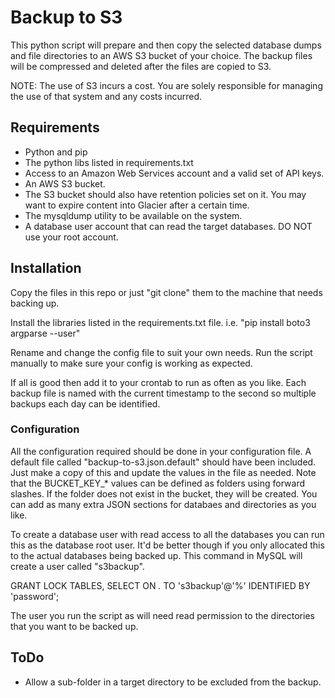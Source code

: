 # Backup to S3
This python script will prepare and then copy the selected
database dumps and file directories to an AWS S3 bucket of your
choice. The backup files will be compressed and deleted after the
files are copied to S3.

NOTE: The use of S3 incurs a cost. You are solely responsible for 
managing the use of that system and any costs incurred.

## Requirements
- Python and pip
- The python libs listed in requirements.txt
- Access to an Amazon Web Services account and a valid set of API keys.
- An AWS S3 bucket.
- The S3 bucket should also have retention policies set on it. You may want to 
expire content into Glacier after a certain time.
- The mysqldump utility to be available on the system.
- A database user account that can read the target databases. DO NOT use your root account.

## Installation
Copy the files in this repo or just "git clone" them to the machine that needs
backing up. 

Install the libraries listed in the requirements.txt file.
i.e. "pip install boto3 argparse --user"

Rename and change the config file to suit your own needs. Run the
script manually to make sure your config is working as expected.

If all is good then add it to your crontab to run as often as you like. Each backup file
is named with the current timestamp to the second so multiple backups
each day can be identified.

### Configuration
All the configuration required should be done in your configuration file. A default
file called "backup-to-s3.json.default" should have been included. Just make a copy of this
and update the values in the file as needed.
Note that the BUCKET_KEY_* values can be defined as folders using forward slashes. If the
folder does not exist in the bucket, they will be created.
You can add as many extra JSON sections for databaes and directories as you like.

To create a database user with read access to all the databases you can run this
as the database root user. It'd be better though if you only allocated this to the
actual databases being backed up. This command in MySQL will create a user called
"s3backup".

GRANT LOCK TABLES, SELECT ON *.* TO 's3backup'@'%' IDENTIFIED BY 'password';

The user you run the script as will need read permission to the directories that you
want to be backed up.

## ToDo
- Allow a sub-folder in a target directory to be excluded from the backup.